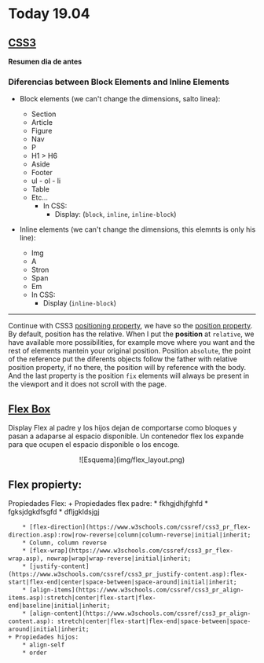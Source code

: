 # Today 19.04

## [CSS3](https://skylabcoders.github.io/bootcamp-abril2017/?full#css3)

**Resumen dia de antes**

### Diferencias between Block Elements and Inline Elements

-   Block elements (we can't change the dimensions, salto linea):
    +   Section
    +   Article
    +   Figure
    +   Nav
    +   P
    +   H1 > H6
    +   Aside
    +   Footer
    +   ul - ol - li
    +   Table
    +   Etc...
        *   In CSS:
            -   Display: (`block`, `inline`, `inline-block`)

-   Inline elements (we can't change the dimensions, this elemnts is only his line):
    +   Img
    +   A
    +   Stron
    +   Span
    +   Em
    +   In CSS:
        *   Display (`inline-block`)

---

Continue with CSS3 [positioning property](https://skylabcoders.github.io/bootcamp-abril2017/?full#85), we have so the [position property](http://learn.shayhowe.com/advanced-html-css/detailed-css-positioning/). By default, position has the relative.
When I put the **position** at `relative`, we have available more possibilities, for example move where you want and the rest of elements mantein your original position.
Position `absolute`, the point of the reference put the diferents objects follow the father with relative position property, if no there, the position will by reference with the body. 
And the last property is the position `fix` elements will always be present in the viewport and it does not scroll with the page.

## [Flex Box](https://skylabcoders.github.io/bootcamp-abril2017/?full#87)

Display Flex al padre y los hijos dejan de comportarse como bloques y pasan a adaparse al espacio disponible.
Un contenedor flex los expande para que ocupen el espacio disponible o los encoge.

<center>![Esquema](img/flex_layout.png)</center>

Flex propierty:
---------------

Propiedades Flex:
    + Propiedades flex padre:
        * fkhgjdhjfghfd
        * fgksjdgkdfsgfd
        * dfljgkldsjgj







        * [flex-direction](https://www.w3schools.com/cssref/css3_pr_flex-direction.asp):row|row-reverse|column|column-reverse|initial|inherit;
        * Column, column reverse
        * [flex-wrap](https://www.w3schools.com/cssref/css3_pr_flex-wrap.asp), nowrap|wrap|wrap-reverse|initial|inherit;
        * [justify-content](https://www.w3schools.com/cssref/css3_pr_justify-content.asp):flex-start|flex-end|center|space-between|space-around|initial|inherit;
        * [align-items](https://www.w3schools.com/cssref/css3_pr_align-items.asp):stretch|center|flex-start|flex-end|baseline|initial|inherit;
        * [align-content](https://www.w3schools.com/cssref/css3_pr_align-content.asp): stretch|center|flex-start|flex-end|space-between|space-around|initial|inherit;
    + Propiedades hijos:
        * align-self
        * order
